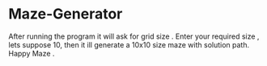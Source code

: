 # Maze-Generator

After running the program it will ask for grid size . Enter your required size , lets suppose 10, then it ill generate a 10x10 size maze with solution path. 
Happy Maze . 
